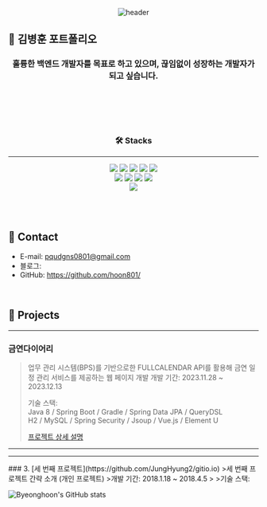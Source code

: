 <div align="center">

![header](https://capsule-render.vercel.app/api?type=waving&color=auto&height=250&section=header&text=The%20beautiful%20thing%20aboutlearning%20is-nl-that%20no%20one%20can%20take%20it%20away%20from%20you.&fontSize=40&animation=fadeIn&strokeWidth=1&fontAlignY=20)

</div>

## :pushpin: 김병훈 포트폴리오

<div align="center">

  
### 훌륭한 백엔드 개발자를 목표로 하고 있으며, 끊임없이 성장하는 개발자가 되고 싶습니다.



</div>



</br>
</br>
</br>
</br>



<div align="center">

### 🛠 Stacks
---
<img src="https://img.shields.io/badge/java-007396?style=for-the-badge&logo=java&logoColor=white">
<img src="https://img.shields.io/badge/jsp-66CDAA?style=for-the-badge&logo=java&logoColor=white">
<img src="https://img.shields.io/badge/Servlet-556B2F?style=for-the-badge&logo=java&logoColor=white">
<img src="https://img.shields.io/badge/MyBatis-111111?style=for-the-badge&logo=MyBatis&logoColor=white">
<img src="https://img.shields.io/badge/Python-3776AB?style=for-the-badge&logo=Python&logoColor=white"/>
<br>
<img src="https://img.shields.io/badge/html5-E34F26?style=for-the-badge&logo=html5&logoColor=white">
<img src="https://img.shields.io/badge/css-1572B6?style=for-the-badge&logo=css3&logoColor=white">
<img src="https://img.shields.io/badge/javascript-F7DF1E?style=for-the-badge&logo=javascript&logoColor=black">
<img src="https://img.shields.io/badge/jquery-0769AD?style=for-the-badge&logo=jquery&logoColor=white">
<br>
<img src="https://img.shields.io/badge/oracle-F80000?style=for-the-badge&logo=oracle&logoColor=white">
<br>
</div>
<br>
<br>
</br>
  
## :pushpin: Contact
- E-mail: pqudgns0801@gmail.com
- 블로그: 
- GitHub: https://github.com/hoon801/

</br>

## :pushpin: Projects
<hr>

### 금연다이어리
>업무 관리 시스템(BPS)를 기반으로한 FULLCALENDAR API를 활용해 금연 일정 관리 서비스를 제공하는 웹 페이지 개발 
>개발 기간: 2023.11.28 ~ 2023.12.13  
>  
>기술 스택:  
>Java 8 / Spring Boot / Gradle / Spring Data JPA / QueryDSL  
>H2 / MySQL / Spring Security / Jsoup / Vue.js / Element U  
>  
>[프로젝트 상세 설명](https://github.com/2021-SMHRD-KDT-AI-15/BB/blob/master/README.md)

---
<hr>
### 3. [세 번째 프로젝트](https://github.com/JungHyung2/gitio.io)
>세 번째 프로젝트 간략 소개  (개인 프로젝트)  
>개발 기간: 2018.1.18 ~ 2018.4.5  
>  
>기술 스택:





![Byeonghoon's GitHub stats](https://github-readme-stats.vercel.app/api?username=hoon801)
